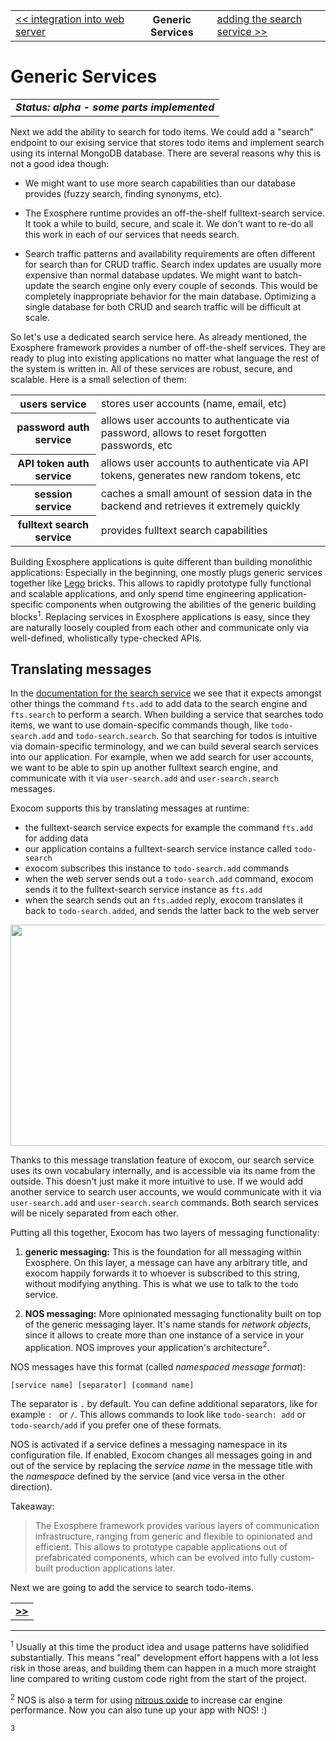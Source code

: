 <table>
  <tr>
    <td><a href="10_integration_into_web_server.md">&lt;&lt; integration into web server</a></td>
    <th>Generic Services</th>
    <td><a href="12_add_search_service.md">adding the search service &gt;&gt;</a></td>
  </tr>
</table>


# Generic Services

<table>
  <tr>
    <td>
      <b><i>
        Status: alpha - some parts implemented
      </i></b>
    </td>
  </tr>
</table>


Next we add the ability to search for todo items.
We could add a "search" endpoint to our exising service that stores todo items
and implement search using its internal MongoDB database.
There are several reasons why this is not a good idea though:

* We might want to use more search capabilities
  than our database provides (fuzzy search, finding synonyms, etc).

* The Exosphere runtime provides an off-the-shelf fulltext-search service.
  It took a while to build, secure, and scale it.
  We don't want to re-do all this work in each of our services that needs search.

* Search traffic patterns and availability requirements
  are often different for search than for CRUD traffic.
  Search index updates are usually more expensive than normal database updates.
  We might want to batch-update the search engine only every couple of seconds.
  This would be completely inappropriate behavior for the main database.
  Optimizing a single database for both CRUD and search traffic will be difficult at scale.

So let's use a dedicated search service here.
As already mentioned, the Exosphere framework provides a number of off-the-shelf services.
They are ready to plug into existing applications
no matter what language the rest of the system is written in.
All of these services are robust, secure, and scalable.
Here is a small selection of them:

<table>
  <tr>
    <th>users service</th>
    <td>stores user accounts (name, email, etc)</td>
  </tr>
  <tr>
    <th>password auth service</th>
    <td>
      allows user accounts to authenticate via password,
      allows to reset forgotten passwords, etc
    </td>
  </tr>
  <tr>
    <th>API token auth service</th>
    <td>
      allows user accounts to authenticate via API tokens,
      generates new random tokens, etc
    </td>
  </tr>
  <tr>
    <th>session service</th>
    <td>
      caches a small amount of session data in the backend
      and retrieves it extremely quickly
    </td>
  </tr>
  <tr>
    <th>fulltext search service</th>
    <td>provides fulltext search capabilities</td>
  </tr>
</table>

Building Exosphere applications is quite different than building monolithic applications:
Especially in the beginning,
one mostly plugs generic services together like [Lego](http://www.lego.com) bricks.
This allows to rapidly prototype fully functional and scalable applications,
and only spend time engineering application-specific components
when outgrowing the abilities of the generic building blocks<sup>1</sup>.
Replacing services in Exosphere applications is easy,
since they are naturally loosely coupled from each other
and communicate only via well-defined, wholistically type-checked APIs.


## Translating messages

In the [documentation for the search service]()
we see that it expects amongst other things
the command `fts.add` to add data to the search engine
and `fts.search` to perform a search.
When building a service that searches todo items,
we want to use domain-specific commands though,
like `todo-search.add` and `todo-search.search`.
So that searching for todos
is intuitive via domain-specific terminology,
and we can build several search services into our application.
For example, when we add search for user accounts,
we want to be able to spin up another fulltext search engine,
and communicate with it via `user-search.add` and `user-search.search` messages.

Exocom supports this by translating messages at runtime:
* the fulltext-search service expects for example the command `fts.add` for adding data
* our application contains a fulltext-search service instance called `todo-search`
* exocom subscribes this instance to `todo-search.add` commands
* when the web server sends out a `todo-search.add` command,
  exocom sends it to the fulltext-search service instance as `fts.add`
* when the search sends out an `fts.added` reply,
  exocom translates it back to `todo-search.added`,
  and sends the latter back to the web server

<img src="12_schema.png" width="514" height="354">

Thanks to this message translation feature of exocom,
our search service uses its own vocabulary internally,
and is accessible via its name from the outside.
This doesn't just make it more intuitive to use.
If we would add another service to search user accounts,
we would communicate with it via `user-search.add` and `user-search.search` commands.
Both search services will be nicely separated from each other.

Putting all this together, Exocom has two layers of messaging functionality:

1. __generic messaging:__
   This is the foundation for all messaging within Exosphere.
   On this layer, a message can have any arbitrary title,
   and exocom happily forwards it to whoever is subscribed to this string,
   without modifying anything.
   This is what we use to talk to the `todo` service.

2. __NOS messaging:__
   More opinionated messaging functionality
   built on top of the generic messaging layer.
   It's name stands for _network objects_,
   since it allows to create more than one instance of a service in your application.
   NOS improves your application's architecture<sup>2</sup>.

NOS messages have this format (called _namespaced message format_):

```
[service name] [separator] [command name]
```

The separator is `.` by default.
You can define additional separators,
like for example `: ` or `/`.
This allows commands to look like
`todo-search: add` or `todo-search/add`
if you prefer one of these formats.

NOS is activated if a service defines a messaging namespace in its configuration file.
If enabled, Exocom changes all messages going in and out of the service
by replacing the _service name_ in the message title
with the _namespace_ defined by the service
(and vice versa in the other direction).


Takeaway:
> The Exosphere framework provides various layers of communication infrastructure,
> ranging from generic and flexible to opinionated and efficient.
> This allows to prototype capable applications out of prefabricated components,
> which can be evolved into fully custom-built production applications later.


Next we are going to add the service to search todo-items.


<table>
  <tr>
    <td><a href="13_add_search_service.md"><b>&gt;&gt;</b></a></td>
  </tr>
</table>


<hr>

<sup>1</sup>
Usually at this time the product idea and usage patterns have solidified substantially.
This means "real" development effort happens with a lot less risk in those areas,
and building them can happen in a much more straight line compared to
writing custom code right from the start of the project.

<sup>2</sup>
NOS is also a term for using
[nitrous oxide](https://en.wikipedia.org/wiki/Nitrous_oxide_engine)
to increase car engine performance.
Now you can also tune up your app with NOS! :)

<sup>3</sup>
